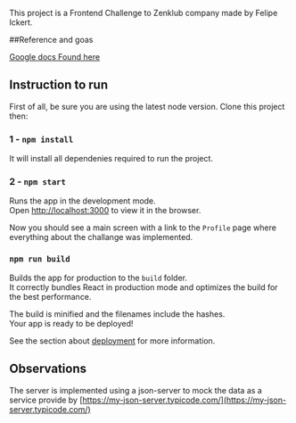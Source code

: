 This project is a Frontend Challenge to Zenklub company made by Felipe Ickert.

##Reference and goas

[Google docs Found here](https://docs.google.com/document/d/1X1Dp8eWtRWaEDDR7G8f_EghsV3iFB09uoBneTvF8fDk/edit#)

## Instruction to run

First of all, be sure you are using the latest node version. Clone this project then: 

### 1 - `npm install`

It will install all dependenies required to run the project.

### 2 - `npm start`

Runs the app in the development mode.<br>
Open [http://localhost:3000](http://localhost:3000) to view it in the browser.

Now you should see a main screen with a link to the `Profile` page where everything about the challange was implemented.


### `npm run build`

Builds the app for production to the `build` folder.<br>
It correctly bundles React in production mode and optimizes the build for the best performance.

The build is minified and the filenames include the hashes.<br>
Your app is ready to be deployed!

See the section about [deployment](https://facebook.github.io/create-react-app/docs/deployment) for more information.


## Observations

The server is implemented using a json-server to mock the data as a service provide by [https://my-json-server.typicode.com/](https://my-json-server.typicode.com/)

